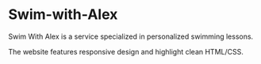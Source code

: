 # Swim-with-Alex
Swim With Alex is a service specialized in personalized swimming lessons.

The website features responsive design and highlight clean HTML/CSS.
